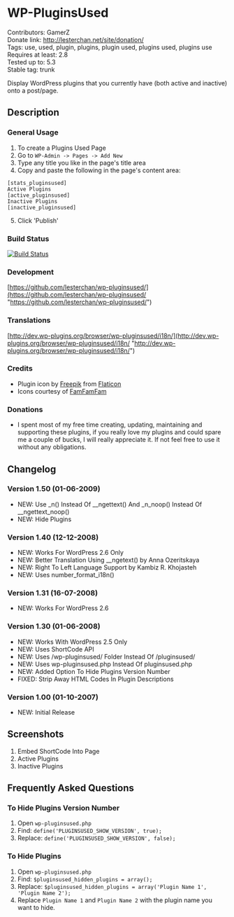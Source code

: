 # WP-PluginsUsed
Contributors: GamerZ  
Donate link: http://lesterchan.net/site/donation/  
Tags: use, used, plugin, plugins, plugin used, plugins used, plugins use  
Requires at least: 2.8  
Tested up to: 5.3  
Stable tag: trunk  

Display WordPress plugins that you currently have (both active and inactive) onto a post/page.

## Description

### General Usage
1. To create a Plugins Used Page
2. Go to `WP-Admin -> Pages -> Add New`
3. Type any title you like in the page's title area
4. Copy and paste the following in the page's content area:
```
[stats_pluginsused]
Active Plugins
[active_pluginsused]
Inactive Plugins
[inactive_pluginsused]
```
5. Click 'Publish'

### Build Status
[![Build Status](https://travis-ci.org/lesterchan/wp-pluginsused.svg?branch=master)](https://travis-ci.org/lesterchan/wp-pluginsused)

### Development
[https://github.com/lesterchan/wp-pluginsused/](https://github.com/lesterchan/wp-pluginsused/ "https://github.com/lesterchan/wp-pluginsused/")

### Translations
[http://dev.wp-plugins.org/browser/wp-pluginsused/i18n/](http://dev.wp-plugins.org/browser/wp-pluginsused/i18n/ "http://dev.wp-plugins.org/browser/wp-pluginsused/i18n/")

### Credits
* Plugin icon by [Freepik](http://www.freepik.com) from [Flaticon](http://www.flaticon.com)
* Icons courtesy of [FamFamFam](http://www.famfamfam.com/ "FamFamFam")

### Donations
* I spent most of my free time creating, updating, maintaining and supporting these plugins, if you really love my plugins and could spare me a couple of bucks, I will really appreciate it. If not feel free to use it without any obligations.

## Changelog

### Version 1.50 (01-06-2009)
* NEW: Use _n() Instead Of __ngettext() And _n_noop() Instead Of __ngettext_noop()
* NEW: Hide Plugins

### Version 1.40 (12-12-2008)
*  NEW: Works For WordPress 2.6 Only
*  NEW: Better Translation Using __ngetext() by Anna Ozeritskaya
*  NEW: Right To Left Language Support by Kambiz R. Khojasteh
*  NEW: Uses number_format_i18n()

### Version 1.31 (16-07-2008)
*  NEW: Works For WordPress 2.6

### Version 1.30 (01-06-2008)
* NEW: Works With WordPress 2.5 Only
* NEW: Uses ShortCode API
* NEW: Uses /wp-pluginsused/ Folder Instead Of /pluginsused/
* NEW: Uses wp-pluginsused.php Instead Of pluginsused.php
* NEW: Added Option To Hide Plugins Version Number
* FIXED: Strip Away HTML Codes In Plugin Descriptions

### Version 1.00 (01-10-2007)
* NEW: Initial Release

## Screenshots

1. Embed ShortCode Into Page
2. Active Plugins
3. Inactive Plugins

## Frequently Asked Questions

### To Hide Plugins Version Number
1. Open `wp-pluginsused.php`
2. Find: `define('PLUGINSUSED_SHOW_VERSION', true);`
3. Replace: `define('PLUGINSUSED_SHOW_VERSION', false);`

### To Hide Plugins
1. Open `wp-pluginsused.php`
2. Find: `$pluginsused_hidden_plugins = array();`
3. Replace: `$pluginsused_hidden_plugins = array('Plugin Name 1', 'Plugin Name 2');`
4. Replace `Plugin Name 1` and `Plugin Name 2` with the plugin name you want to hide.
